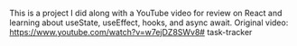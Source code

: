 This is a project I did along with a YouTube video for review on React and learning about useState, useEffect, hooks, and async await. Original video: https://www.youtube.com/watch?v=w7ejDZ8SWv8# task-tracker
